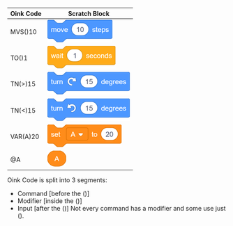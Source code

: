 | Oink Code | Scratch Block |
| --------- | ------------- |
| MVS()10 |![alt text](https://github.com/KyleKart/Oink/blob/main/move.png?raw=true)|
| TO()1 |![alt text](https://github.com/KyleKart/Oink/blob/main/wait.png?raw=true)|
| TN(>)15 |![alt text](https://github.com/KyleKart/Oink/blob/main/turn1.png?raw=true)|
| TN(<)15 |![alt text](https://github.com/KyleKart/Oink/blob/main/turn2.png?raw=true)|
| VAR(A)20 |![alt text](https://github.com/KyleKart/Oink/blob/main/var.png?raw=true)|
| @A |![alt text](https://github.com/KyleKart/Oink/blob/main/A.png?raw=true)|

Oink Code is split into 3 segments:
- Command [before the ()]
- Modifier [inside the ()]
- Input [after the ()]
Not every command has a modifier and some use just ().
